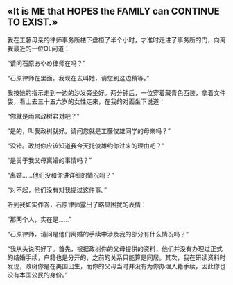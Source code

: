 ## «It is ME that HOPES the FAMILY can CONTINUE TO EXIST.»

我在工藤母亲的律师事务所楼下盘桓了半个小时，才准时走进了事务所的门，向离我最近的一位OL问道：

“请问石原あやめ律师在吗？”

“石原律师在里面。我现在去叫她，请您到这边稍等。”

我按她的指示走到一边的沙发旁坐好。两分钟后，一位穿着藏青色西装，拿着文件袋，看上去三十五六岁的女性走来，在我的对面坐下说道：

“你就是雨宫政树君对吧？”

“是的，叫我政树就好。请问您就是工藤俊雄同学的母亲吗？”

“没错。政树你应该知道我今天托俊雄约你过来的理由吧？”

“是关于我父母离婚的事情吗？”

“离婚……他们没和你讲详细的情况吗？”

“对不起，他们没有对我提过这件事。”

听到我如实作答，石原律师露出了略显困扰的表情：

“那两个人，实在是……”

“石原律师，请问是他们离婚的手续中涉及我的部分有什么情况吗？”

“我从头说明好了。首先，根据政树你的父母提供的资料，他们并没有办理过正式的结婚手续，户籍也是分开的，之前的关系只能算是同居。其次，我在研读资料时发现，政树你是在美国出生，而你的父母当时并没有为你办理入籍手续，因此你也没有本国公民的身份。”

